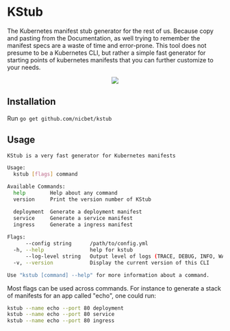 # KStub

The Kubernetes manifest stub generator for the rest of us. Because copy and pasting from the Documentation, as well trying to remember the manifest specs are a waste of time and error-prone. This tool does not presume to be a Kubernetes CLI, but rather a simple fast generator for starting points of kubernetes manifests that you can further customize to your needs.

<p align="center">
    <img src="https://cdn.rawgit.com/nicbet/kstub/master/demo.svg">
</p>

## Installation

Run `go get github.com/nicbet/kstub`

## Usage

```sh
KStub is a very fast generator for Kubernetes manifests

Usage:
  kstub [flags] command

Available Commands:
  help        Help about any command
  version     Print the version number of KStub

  deployment  Generate a deployment manifest
  service     Generate a service manifest
  ingress     Generate a ingress manifest
  
Flags:
      --config string      /path/to/config.yml
  -h, --help               help for kstub
      --log-level string   Output level of logs (TRACE, DEBUG, INFO, WARN, ERROR, FATAL) (default "INFO")
  -v, --version            Display the current version of this CLI

Use "kstub [command] --help" for more information about a command.
```

Most flags can be used across commands. For instance to generate a stack of manifests for an app called "echo", one could run:

```sh
kstub --name echo --port 80 deployment
kstub --name echo --port 80 service
kstub --name echo --port 80 ingress
```